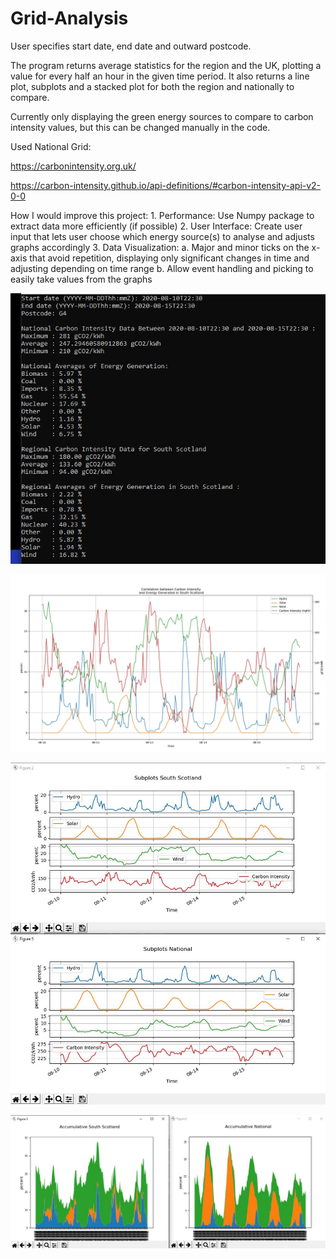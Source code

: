 # Grid-Analysis

User specifies start date, end date and outward postcode. 

The program returns average statistics for the region and the UK, plotting a value for every half an hour in the given time period. It also returns a line plot, subplots and a stacked plot for both the region and nationally to compare. 

Currently only displaying the green energy sources to compare to carbon intensity values, but this can be changed manually in the code.

Used National Grid:

https://carbonintensity.org.uk/

https://carbon-intensity.github.io/api-definitions/#carbon-intensity-api-v2-0-0

How I would improve this project:
    1. Performance: Use Numpy package to extract data more efficiently (if possible)
    2. User Interface: Create user input that lets user choose which energy source(s) to analyse and adjusts graphs accordingly
    3. Data Visualization:
        a. Major and minor ticks on the x-axis that avoid repetition, displaying only significant changes in time and adjusting depending on                time range
        b. Allow event handling and picking to easily take values from the graphs

![](/images/Statistics.JPG)

![](/images/main.JPG)

![](/images/subplots.JPG)

![](/images/stackedplots.JPG)
